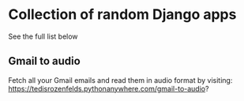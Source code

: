 # Collection of random Django apps
See the full list below

## Gmail to audio
Fetch all your Gmail emails and read them in audio format by visiting:
https://tedisrozenfelds.pythonanywhere.com/gmail-to-audio?
